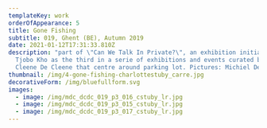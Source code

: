 ```yaml
---
templateKey: work
orderOfAppearance: 5
title: Gone Fishing
subtitle: 019, Ghent (BE), Autumn 2019
date: 2021-01-12T17:31:33.810Z
description: "part of \"Can We Talk In Private?\", an exhibition initiated by
  Tjobo Kho as the third in a serie of exhibitions and events curated by De
  Cleene De Cleene that centre around parking lot. Pictures: Michiel De Cleene"
thumbnail: /img/4-gone-fishing-charlottestuby_carre.jpg
decorativeForm: /img/bluefullform.svg
images:
  - image: /img/mdc_dcdc_019_p3_016_cstuby_lr.jpg
  - image: /img/mdc_dcdc_019_p3_015_cstuby_lr.jpg
  - image: /img/mdc_dcdc_019_p3_017_cstuby_lr.jpg
---
```

